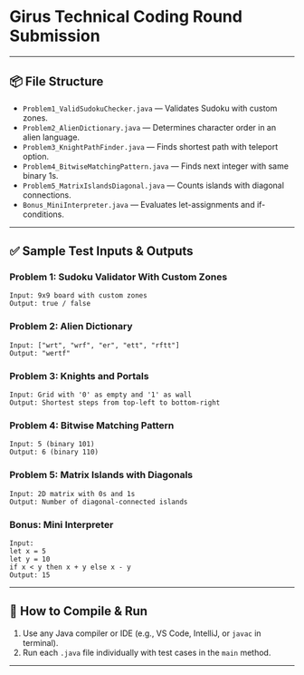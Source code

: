 # Girus Technical Coding Round Submission

---

## 📦 File Structure

- `Problem1_ValidSudokuChecker.java` — Validates Sudoku with custom zones.
- `Problem2_AlienDictionary.java` — Determines character order in an alien language.
- `Problem3_KnightPathFinder.java` — Finds shortest path with teleport option.
- `Problem4_BitwiseMatchingPattern.java` — Finds next integer with same binary 1s.
- `Problem5_MatrixIslandsDiagonal.java` — Counts islands with diagonal connections.
- `Bonus_MiniInterpreter.java` — Evaluates let-assignments and if-conditions.

---

## ✅ Sample Test Inputs & Outputs

### Problem 1: Sudoku Validator With Custom Zones
```
Input: 9x9 board with custom zones
Output: true / false
```

### Problem 2: Alien Dictionary
```
Input: ["wrt", "wrf", "er", "ett", "rftt"]
Output: "wertf"
```

### Problem 3: Knights and Portals
```
Input: Grid with '0' as empty and '1' as wall
Output: Shortest steps from top-left to bottom-right
```

### Problem 4: Bitwise Matching Pattern
```
Input: 5 (binary 101)
Output: 6 (binary 110)
```

### Problem 5: Matrix Islands with Diagonals
```
Input: 2D matrix with 0s and 1s
Output: Number of diagonal-connected islands
```

### Bonus: Mini Interpreter
```
Input:
let x = 5
let y = 10
if x < y then x + y else x - y
Output: 15
```

---

## 🔧 How to Compile & Run

1. Use any Java compiler or IDE (e.g., VS Code, IntelliJ, or `javac` in terminal).
2. Run each `.java` file individually with test cases in the `main` method.

---
